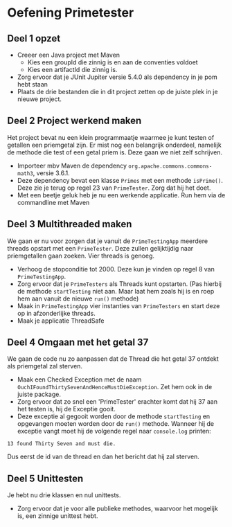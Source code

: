 # Oefening Primetester

## Deel 1 opzet

* Creeer een Java project met Maven
    * Kies een groupId die zinnig is en aan de conventies voldoet
    * Kies een artifactId die zinnig is.
* Zorg ervoor dat je JUnit Jupiter versie 5.4.0 als dependency in je pom hebt staan
* Plaats de drie bestanden die in dit project zetten op de juiste plek in je nieuwe project.

## Deel 2 Project werkend maken

Het project bevat nu een klein programmaatje waarmee je kunt testen of getallen
een priemgetal zijn. Er mist nog een belangrijk onderdeel, namelijk de methode die test of een getal priem is. Deze gaan we niet zelf schrijven.

* Importeer mbv Maven de dependency `org.apache.commons.commons-math3`, versie 3.6.1.
* Deze dependency bevat een klasse `Primes` met een methode `isPrime()`. Deze zie je terug op regel 23 van `PrimeTester`. Zorg dat hij het doet.
* Met een beetje geluk heb je nu een werkende applicatie. Run hem via de commandline met Maven

## Deel 3 Multithreaded maken
We gaan er nu voor zorgen dat je vanuit de `PrimeTestingApp` meerdere threads opstart met een `PrimeTester`. Deze zullen gelijktijdig naar priemgetallen gaan zoeken. Vier threads is genoeg.

* Verhoog de stopconditie tot 2000. Deze kun je vinden op regel 8 van `PrimeTestingApp`.
* Zorg ervoor dat je `PrimeTesters` als Threads kunt opstarten. (Pas hierbij de methode `startTesting` niet aan. Maar laat hem zoals hij is en roep hem aan vanuit de nieuwe `run()` methode)
* Maak in `PrimeTestingApp` vier instanties van `PrimeTesters` en start deze op in afzonderlijke threads.
* Maak je applicatie ThreadSafe

## Deel 4 Omgaan met het getal 37
We gaan de code nu zo aanpassen dat de Thread die het getal 37 ontdekt als priemgetal zal sterven.

* Maak een Checked Exception met de naam `OuchIFoundThirtySevenAndHenceMustDieException`. Zet hem ook in de juiste package.
* Zorg ervoor dat zo snel een 'PrimeTester' erachter komt dat hij 37 aan het testen is, hij de Exceptie gooit.
* Deze exceptie al gegooit worden door de methode `startTesting` en opgevangen moeten worden door
de `run()` methode. Wanneer hij de exceptie vangt moet hij de volgende regel naar `console.log` printen:

``` 13 found Thirty Seven and must die. ```

Dus eerst de id van de thread en dan het bericht dat hij zal sterven.

## Deel 5 Unittesten
Je hebt nu drie klassen en nul unittests.

* Zorg ervoor dat je voor alle publieke methodes, waarvoor het mogelijk is, een zinnige unittest hebt. 


